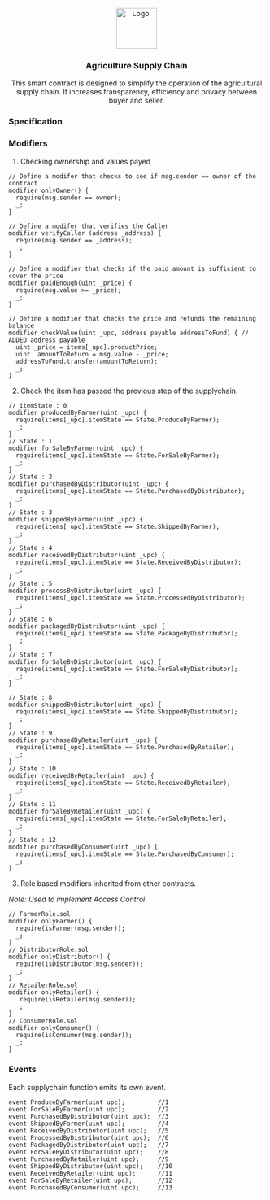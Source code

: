 <!-- PROJECT LOGO -->

<br />
<div align="center">
  <a href="#">
    <img src="https://cdn-icons-png.flaticon.com/512/5341/5341391.png" alt="Logo" width="80" height="80">
  </a>

  <h3 align="center">Agriculture Supply Chain</h3>

  <p align="center">
    This smart contract is designed to simplify the operation of the agricultural supply chain. It increases transparency, efficiency and privacy between buyer and seller.
  </p>
</div>

### Specification

### Modifiers

1. Checking ownership and values payed

```solidity
// Define a modifer that checks to see if msg.sender == owner of the contract
modifier onlyOwner() {
  require(msg.sender == owner);
  _;
}

// Define a modifer that verifies the Caller
modifier verifyCaller (address _address) {
  require(msg.sender == _address);
  _;
}

// Define a modifier that checks if the paid amount is sufficient to cover the price
modifier paidEnough(uint _price) {
  require(msg.value >= _price);
  _;
}

// Define a modifier that checks the price and refunds the remaining balance
modifier checkValue(uint _upc, address payable addressToFund) { // ADDED address payable
  uint _price = items[_upc].productPrice;
  uint  amountToReturn = msg.value - _price;
  addressToFund.transfer(amountToReturn);
  _;
}
```

2. Check the item has passed the previous step of the supplychain.

```solidity
// itemState : 0
modifier producedByFarmer(uint _upc) {
  require(items[_upc].itemState == State.ProduceByFarmer);
  _;
}
// State : 1
modifier forSaleByFarmer(uint _upc) {
  require(items[_upc].itemState == State.ForSaleByFarmer);
  _;
}
// State : 2
modifier purchasedByDistributor(uint _upc) {
  require(items[_upc].itemState == State.PurchasedByDistributor);
  _;
}
// State : 3
modifier shippedByFarmer(uint _upc) {
  require(items[_upc].itemState == State.ShippedByFarmer);
  _;
}
// State : 4
modifier receivedByDistributor(uint _upc) {
  require(items[_upc].itemState == State.ReceivedByDistributor);
  _;
}
// State : 5
modifier processByDistributor(uint _upc) {
  require(items[_upc].itemState == State.ProcessedByDistributor);
  _;
}
// State : 6
modifier packagedByDistributor(uint _upc) {
  require(items[_upc].itemState == State.PackageByDistributor);
  _;
}
// State : 7
modifier forSaleByDistributor(uint _upc) {
  require(items[_upc].itemState == State.ForSaleByDistributor);
  _;
}

// State : 8
modifier shippedByDistributor(uint _upc) {
  require(items[_upc].itemState == State.ShippedByDistributor);
  _;
}
// State : 9
modifier purchasedByRetailer(uint _upc) {
  require(items[_upc].itemState == State.PurchasedByRetailer);
  _;
}
// State : 10
modifier receivedByRetailer(uint _upc) {
  require(items[_upc].itemState == State.ReceivedByRetailer);
  _;
}
// State : 11
modifier forSaleByRetailer(uint _upc) {
  require(items[_upc].itemState == State.ForSaleByRetailer);
  _;
}
// State : 12
modifier purchasedByConsumer(uint _upc) {
  require(items[_upc].itemState == State.PurchasedByConsumer);
  _;
}
```

3. Role based modifiers inherited from other contracts.

_Note: Used to implement Access Control_

```solidity
// FarmerRole.sol
modifier onlyFarmer() {
  require(isFarmer(msg.sender));
  _;
}
// DistributorRole.sol
modifier onlyDistributor() {
  require(isDistributor(msg.sender));
  _;
}
// RetailerRole.sol
modifier onlyRetailer() {
   require(isRetailer(msg.sender));
  _;
}
// ConsumerRole.sol
modifier onlyConsumer() {
  require(isConsumer(msg.sender));
  _;
}

```

### Events

Each supplychain function emits its own event.

```solidity
event ProduceByFarmer(uint upc);         //1
event ForSaleByFarmer(uint upc);         //2
event PurchasedByDistributor(uint upc);  //3
event ShippedByFarmer(uint upc);         //4
event ReceivedByDistributor(uint upc);   //5
event ProcessedByDistributor(uint upc);  //6
event PackagedByDistributor(uint upc);   //7
event ForSaleByDistributor(uint upc);    //8
event PurchasedByRetailer(uint upc);     //9
event ShippedByDistributor(uint upc);    //10
event ReceivedByRetailer(uint upc);      //11
event ForSaleByRetailer(uint upc);       //12
event PurchasedByConsumer(uint upc);     //13
```
